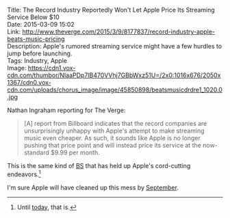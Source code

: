 Title: The Record Industry Reportedly Won't Let Apple Price Its Streaming Service Below $10  
Date: 2015-03-09 15:02  
Link: http://www.theverge.com/2015/3/9/8177837/record-industry-apple-beats-music-pricing  
Description: Apple's rumored streaming service might have a few hurdles to jump before launching.  
Tags: Industry, Apple  
Image: https://cdn1.vox-cdn.com/thumbor/NIaaPDp7IB470VVhj7GBbWxz51U=/2x0:1016x676/2050x1367/cdn0.vox-cdn.com/uploads/chorus_image/image/45850898/beatsmusicdrdre1_1020.0.jpg  

Nathan Ingraham reporting for The Verge:

> [A] report from Billboard indicates that the record companies are unsurprisingly unhappy with Apple's attempt to make streaming music even cheaper. As such, it sounds like Apple is no longer pushing that price point and will instead price its service at the now-standard $9.99 per month.

This is the same kind of [BS][macrumors] that has held up Apple's cord-cutting endeavors.[^ut]

I'm sure Apple will have cleaned up this mess by [September][wikipedia].

[^ut]: Until [today][9to5mac], that is.

[9to5mac]: http://9to5mac.com/2015/03/09/hbo-now-launching-exclusively-on-apple-tv-next-month-for-14-99month/ "9to5Mac reporting on the launch of HBO Now"
[macrumors]: http://www.macrumors.com/2014/07/30/apple-tv-launch-delayed/ "MacRumors reporting on the delayed Apple TV 4"
[wikipedia]: https://en.wikipedia.org/wiki/Apple_Worldwide_Developers_Conference "Wikipedia: WWDC"